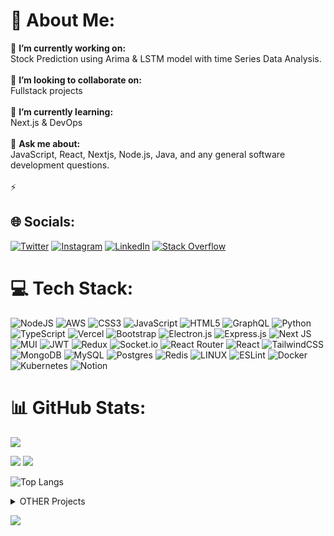 # 💫 About Me:
🔭 **I’m currently working on:**  <br>Stock Prediction using Arima & LSTM model with time Series Data Analysis.<br><br>👯 **I’m looking to collaborate on:**  <br>Fullstack projects<br><br>🌱 **I’m currently learning:**  <br>Next.js & DevOps <br><br>💬 **Ask me about:**  <br>JavaScript, React, Nextjs, Node.js, Java, and any general software development questions.<br><br>⚡
    
## 🌐 Socials:
[![Twitter](https://img.shields.io/badge/Twitter-%231DA1F2.svg?logo=Twitter&logoColor=white)](https://twitter.com/rushi_shelar_) [![Instagram](https://img.shields.io/badge/Instagram-%23E4405F.svg?logo=Instagram&logoColor=white)](https://www.instagram.com/rushikeshshelar.tech/) [![LinkedIn](https://img.shields.io/badge/LinkedIn-%230077B5.svg?logo=linkedin&logoColor=white)](https://www.linkedin.com/in/rushikeshshelar/) [![Stack Overflow](https://img.shields.io/badge/-Stackoverflow-FE7A16?logo=stack-overflow&logoColor=white)](https://stackoverflow.com/users/22413746/) 
    
# 💻 Tech Stack:
![NodeJS](https://img.shields.io/badge/node.js-6DA55F?style=for-the-badge&logo=node.js&logoColor=white) ![AWS](https://img.shields.io/badge/AWS-%23FF9900.svg?style=for-the-badge&logo=amazon-aws&logoColor=white) ![CSS3](https://img.shields.io/badge/css3-%231572B6.svg?style=for-the-badge&logo=css3&logoColor=white) ![JavaScript](https://img.shields.io/badge/javascript-%23323330.svg?style=for-the-badge&logo=javascript&logoColor=%23F7DF1E) ![HTML5](https://img.shields.io/badge/html5-%23E34F26.svg?style=for-the-badge&logo=html5&logoColor=white) ![GraphQL](https://img.shields.io/badge/-GraphQL-E10098?style=for-the-badge&logo=graphql&logoColor=white) ![Python](https://img.shields.io/badge/python-3670A0?style=for-the-badge&logo=python&logoColor=ffdd54)  ![TypeScript](https://img.shields.io/badge/typescript-%23007ACC.svg?style=for-the-badge&logo=typescript&logoColor=white) ![Vercel](https://img.shields.io/badge/vercel-%23000000.svg?style=for-the-badge&logo=vercel&logoColor=white)  ![Bootstrap](https://img.shields.io/badge/bootstrap-%23563D7C.svg?style=for-the-badge&logo=bootstrap&logoColor=white) ![Electron.js](https://img.shields.io/badge/Electron-191970?style=for-the-badge&logo=Electron&logoColor=white) ![Express.js](https://img.shields.io/badge/express.js-%23404d59.svg?style=for-the-badge&logo=express&logoColor=%2361DAFB) ![Next JS](https://img.shields.io/badge/Next-black?style=for-the-badge&logo=next.js&logoColor=white) ![MUI](https://img.shields.io/badge/MUI-%230081CB.svg?style=for-the-badge&logo=material-ui&logoColor=white) ![JWT](https://img.shields.io/badge/JWT-black?style=for-the-badge&logo=JSON%20web%20tokens) ![Redux](https://img.shields.io/badge/redux-%23593d88.svg?style=for-the-badge&logo=redux&logoColor=white) ![Socket.io](https://img.shields.io/badge/Socket.io-black?style=for-the-badge&logo=socket.io&badgeColor=010101) ![React Router](https://img.shields.io/badge/React_Router-CA4245?style=for-the-badge&logo=react-router&logoColor=white) ![React](https://img.shields.io/badge/react-%2320232a.svg?style=for-the-badge&logo=react&logoColor=%2361DAFB) ![TailwindCSS](https://img.shields.io/badge/tailwindcss-%2338B2AC.svg?style=for-the-badge&logo=tailwind-css&logoColor=white)  ![MongoDB](https://img.shields.io/badge/MongoDB-%234ea94b.svg?style=for-the-badge&logo=mongodb&logoColor=white) ![MySQL](https://img.shields.io/badge/mysql-%2300f.svg?style=for-the-badge&logo=mysql&logoColor=white) ![Postgres](https://img.shields.io/badge/postgres-%23316192.svg?style=for-the-badge&logo=postgresql&logoColor=white) ![Redis](https://img.shields.io/badge/redis-%23DD0031.svg?style=for-the-badge&logo=redis&logoColor=white) ![LINUX](https://img.shields.io/badge/Linux-FCC624?style=for-the-badge&logo=linux&logoColor=black) ![ESLint](https://img.shields.io/badge/ESLint-4B3263?style=for-the-badge&logo=eslint&logoColor=white) ![Docker](https://img.shields.io/badge/docker-%230db7ed.svg?style=for-the-badge&logo=docker&logoColor=white) ![Kubernetes](https://img.shields.io/badge/kubernetes-%23326ce5.svg?style=for-the-badge&logo=kubernetes&logoColor=white) ![Notion](https://img.shields.io/badge/Notion-%23000000.svg?style=for-the-badge&logo=notion&logoColor=white)



# 📊 GitHub Stats:
![](https://github-readme-activity-graph.vercel.app/graph?username=RushikeshShelar&theme=react-dark)
<div>
    
![](https://github-readme-stats.vercel.app/api?username=RushikeshShelar&theme=github_dark&hide_border=false&include_all_commits=false&count_private=false&card_width=300)
![](https://github-readme-streak-stats.herokuapp.com/?user=RushikeshShelar&theme=transparent&hide_border=false)
    
</div>
    
![Top Langs](https://github-readme-stats.vercel.app/api/top-langs/?username=RushikeshShelar&theme=github_dark&hide_progress=true&layout=compact&langs_count=10)
<div>

<details>

<summary>OTHER Projects</summary>

<br />
Here are some of my other projects you might want to check out that are not pinned:

<br />
<br />
<ul><li><a href=https://github.com/RushikeshShelar/Blogging-Website- target="_blank" rel="noopener noreferrer">RushikeshShelar/Blogging-Website-</a> (<b>0</b> ✨ and <b>0</b> 🍴): null</li><li><a href=https://github.com/RushikeshShelar/InstaClone target="_blank" rel="noopener noreferrer">RushikeshShelar/InstaClone</a> (<b>1</b> ✨ and <b>0</b> 🍴): Made a Instagram page Clone Using Html & Css</li><li><a href=https://github.com/RushikeshShelar/YelpCamp target="_blank" rel="noopener noreferrer">RushikeshShelar/YelpCamp</a> (<b>1</b> ✨ and <b>1</b> 🍴): A Full Stack Personal Project</li>
<li>More coming soon :).</li>
</ul>

</details>

      
[![](https://visitcount.itsvg.in/api?id=RushikeshShelar&label=Profile%20Views&color=6&icon=1&pretty=true)](https://visitcount.itsvg.in)
    
</div>
    
